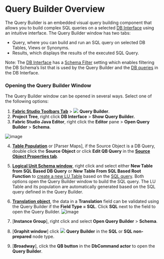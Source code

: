 # Query Builder Overview

The Query Builder is an embedded visual query building component that allows you to build complex SQL queries on a selected [DB Interface](/articles/05_DB_interfaces/03_DB_interfaces_overview.md) using an intuitive interface. 
The Query Builder window has two tabs: 
* Query, where you can build and run an SQL query on selected DB Tables, Views or Synonyms.
* Results, which displays the results of the executed SQL Query. 

Note: 
The [DB Interface](/articles/05_DB_interfaces/03_DB_interfaces_overview.md) has a [Schema Filter](/articles/05_DB_interfaces/03_DB_interfaces_overview.md#schema-filter) setting which enables filtering the DB Schema’s list that is used by the Query Builder and the [DB queries](/articles/07_table_population/01_table_population_overview.md) in the DB Interface.

### Opening the Query Builder Window
 The Query Builder window can be opened in several ways. Select one of the following options: 
1.	[**Fabric Studio Toolbars Tab**](/articles/04_fabric_studio/01_UI_components_and_menus.md#fabric-studio-toolbar-tabs) > <img src="https://github.com/k2view-academy/K2View-Academy/blob/master/articles/11_query_builder/images/12_1_1%20icon.png"> **Query Builder**.
2.	**Project Tree**, right click **DB Interface** > **Show Query Builder.**
3.	**Fabric Studio Java Editor**, right click the **Editor** pane > **Open Query Builder** > **Schema**.

![image](https://github.com/k2view-academy/K2View-Academy/blob/master/articles/11_query_builder/images/12_1_2%20Schema..png)

4.	[**Table Population**](/articles/07_table_population/01_table_population_overview.md) or [Parser Maps], if the Source Object is a DB Query, double click the **Source Object** or click **Edit QB Query** in the [**Source Object Properties tab**](/articles/07_table_population/04_table_population_properties_tab.md).
5.	[**Logical Unit Schema window**](/articles/03_logical_units/03_LU_schema_window.md), right click and select either **New Table from SQL Based DB Query** or **New Table From SQL Based Root Function** to [create a new LU Table](/articles/03_logical_units/09_add_table_to_a_schema.md) based on the [SQL query](/articles/11_query_builder/03_building_and_running_an_sql_query.md). Both options open the Query Builder window to build the SQL query.  The LU Table and its population are automatically generated based on the SQL query defined in the Query Builder.
6.	[**Translation object**](/articles/09_translations/02_creating_a_new_translation_in_fabric.md), the data in a **Translation** field can be validated using the Query Builder if the **Field Type = SQL**. Click **SQL** next to the field to open the Query Builder.
![image](https://github.com/k2view-academy/K2View-Academy/blob/master/articles/11_query_builder/images/12_1_3%20query%20builder.png)
7.	[**Instance Group**], right click and select **Open Query Builder** > **Schema**.
8.	[**Graphit window**] click <img src="https://github.com/k2view-academy/K2View-Academy/blob/master/articles/11_query_builder/images/12_1_1%20icon.png"> **Query Builder** in the **SQL** or **SQL non-prepared** node type.

9.	[**Broadway**], click the **QB button** in the **DbCommand actor** to open the **Query Builder**.   
